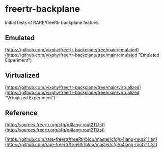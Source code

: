 # freertr-backplane
Initial tests of RARE/freeRtr backplane feature.

## Emulated
[https://github.com/vixphy/freertr-backplane/tree/main/emulated](https://github.com/vixphy/freertr-backplane/tree/main/emulated "Emulated Experiment")

## Virtualized
[https://github.com/vixphy/freertr-backplane/tree/main/virtualized](https://github.com/vixphy/freertr-backplane/tree/main/virtualized "Vrtualized Experiment")

## Reference
[http://sources.freertr.org/cfg/p4lang-rout211.tst](http://sources.freertr.org/cfg/p4lang-rout211.tst)

[https://github.com/rare-freertr/freeRtr/blob/master/cfg/p4lang-rout211.tst](https://github.com/rare-freertr/freeRtr/blob/master/cfg/p4lang-rout211.tst)
